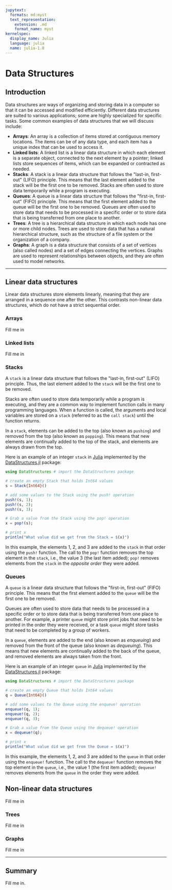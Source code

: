```yaml
---
jupytext:
  formats: md:myst
  text_representation:
    extension: .md
    format_name: myst
kernelspec:
  display_name: Julia
  language: julia
  name: julia-1.8
---
```


# Data Structures

## Introduction
Data structures are ways of organizing and storing data in a computer so that it can be accessed and modified efficiently. Different data structures are suited to various applications; some are highly specialized for specific tasks. Some common examples of data structures that we will discuss include:

* __Arrays__: An array is a collection of items stored at contiguous memory locations. The items can be of any data type, and each item has a unique index that can be used to access it.
* __Linked lists__: A linked list is a linear data structure in which each element is a separate object, connected to the next element by a pointer; linked lists store sequences of items, which can be expanded or contracted as needed.
* __Stacks__: A stack is a linear data structure that follows the "last-in, first-out" (LIFO) principle. This means that the last element added to the stack will be the first one to be removed. Stacks are often used to store data temporarily while a program is executing.
* __Queues__: A queue is a linear data structure that follows the "first-in, first-out" (FIFO) principle. This means that the first element added to the queue will be the first one to be removed. Queues are often used to store data that needs to be processed in a specific order or to store data that is being transferred from one place to another.
* __Trees__: A tree is a hierarchical data structure in which each node has one or more child nodes. Trees are used to store data that has a natural hierarchical structure, such as the structure of a file system or the organization of a company.
* __Graphs__: A graph is a data structure that consists of a set of vertices (also called nodes) and a set of edges connecting the vertices. Graphs are used to represent relationships between objects, and they are often used to model networks.

---

## Linear data structures
Linear data structures store elements linearly, meaning that they are arranged in a sequence one after the other. This contrasts non-linear data structures, which do not have a strict sequential order.

### Arrays
Fill me in

### Linked lists
Fill me in

### Stacks
A `stack` is a linear data structure that follows the "last-in, first-out" (LIFO) principle. Thus, the last element added to the `stack` will be the first one to be removed.

Stacks are often used to store data temporarily while a program is executing, and they are a common way to implement function calls in many programming languages. When a function is called, the arguments and local variables are stored on a `stack` (referred to as the `call stack`) until the function returns.

In a `stack`, elements can be added to the top (also known as `pushing`) and removed from the top (also known as `popping`). This means that new elements are continually added to the top of the stack, and elements are always drawn from the top.

Here is an example of an integer `stack` in [Julia](https://docs.julialang.org) implemented by the [DataStructures.jl](https://github.com/JuliaCollections/DataStructures.jl) package:

```julia
using DataStructures # import the DataStructures package

# create an empty Stack that holds Int64 values
s = Stack{Int64}()

# add some values to the Stack using the push! operation
push!(s, 1);
push!(s, 2);
push!(s, 3);

# Grab a value from the Stack using the pop! operation
x = pop!(s);

# print x
println("What value did we get from the Stack = $(x)")

```

In this example, the elements 1, 2, and 3 are added to the `stack` in that order using the `push!` function. The call to the `pop!` function removes the top element in the `stack`, i.e., the value 3 (the last item added); `pop!` removes elements from the `stack` in the _opposite order_ they were added. 

### Queues
A `queue` is a linear data structure that follows the "first-in, first-out" (FIFO) principle. This means that the first element added to the `queue` will be the first one to be removed.

Queues are often used to store data that needs to be processed in a specific order or to store data that is being transferred from one place to another. For example, a printer `queue` might store print jobs that need to be printed in the order they were received, or a task `queue` might store tasks that need to be completed by a group of workers.

In a `queue`, elements are added to the end (also known as _enqueuing_) and removed from the front of the queue (also known as _dequeuing_). This means that new elements are continually added to the back of the queue, and removed elements are always taken from the front.

Here is an example of an integer `queue` in [Julia](https://docs.julialang.org) implemented by the [DataStructures.jl](https://github.com/JuliaCollections/DataStructures.jl) package:

```julia
using DataStructures # import the DataStructures package

# create an empty Queue that holds Int64 values
q = Queue{Int64}()

# add some values to the Queue using the enqueue! operation
enqueue!(q, 1);
enqueue!(q, 2);
enqueue!(q, 3);

# Grab a value from the Queue using the dequeue! operation
x = dequeue!(q);

# print x
println("What value did we get from the Queue = $(x)")

```

In this example, the elements 1, 2, and 3 are added to the `queue` in that order using the `enqueue!` function. The call to the `dequeue!` function removes the top element in the `queue`, i.e., the value 1 (the first item added); `dequeue!` removes elements from the `queue` in the order they were added. 

## Non-linear data structures
Fill me in

### Trees
Fill me in

### Graphs
Fill me in

---

## Summary 
Fill me in. 